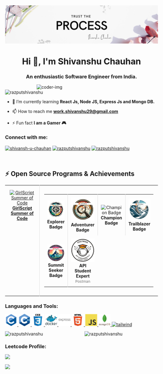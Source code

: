 
![logo](https://github.com/razputshivanshu/razputshivanshu/blob/master/banner.jpeg)


<h1 align="center">Hi 👋, I'm Shivanshu Chauhan</h1>
<h3 align="center">An enthusiastic Software Engineer from India.</h3>

<img align="right" alt="coder-img" width="400px" src="https://user-images.githubusercontent.com/55389276/140866485-8fb1c876-9a8f-4d6a-98dc-08c4981eaf70.gif">

<p align="left"> <img src="https://komarev.com/ghpvc/?username=razputshivanshu&label=Profile%20views&color=0e75b6&style=flat" alt="razputshivanshu" /> </p>

- 🌱 I’m currently learning **React Js, Node JS, Express Js and Mongo DB.**

- 📫 How to reach me **work.shivanshu29@gmail.com**

- ⚡ Fun fact **I am a Gamer 🎮**

<h3 align="left">Connect with me:</h3>
<p align="left">
<a href="https://linkedin.com/in/shivansh-u-chauhan" target="blank"><img align="center" src="https://raw.githubusercontent.com/rahuldkjain/github-profile-readme-generator/master/src/images/icons/Social/linked-in-alt.svg" alt="shivansh-u-chauhan" height="30" width="40" /></a>
<a href="https://codeforces.com/profile/razputshivanshu" target="blank"><img align="center" src="https://raw.githubusercontent.com/rahuldkjain/github-profile-readme-generator/master/src/images/icons/Social/codeforces.svg" alt="razputshivanshu" height="30" width="40" /></a>
<a href="https://www.leetcode.com/razputshivanshu" target="blank"><img align="center" src="https://raw.githubusercontent.com/rahuldkjain/github-profile-readme-generator/master/src/images/icons/Social/leet-code.svg" alt="razputshivanshu" height="30" width="40" /></a>
</p>


<br>

## :zap: Open Source Programs & Achievements

<div align="center">
  <table>
    <tr align="center">
      <td style="border-right: 1px solid #dddddd; padding: 15px;" valign="top" width="50%">
        <a href="">
          <img src="https://github.com/ananyag309/ananyag309/blob/main/gssoc.png" alt="GirlScript Summer of Code" width="120" />
          <br>
          <strong>GirlScript Summer of Code</strong>
        </a>
<!--         <br> -->
<!--         <span style="font-size: 14px; color: #555555;">🏅 Ranked 17th</span> -->
<!--         <br> -->
<!--         <span style="font-size: 12px; color: #777777;"> -->
<!-- 	  Out of 17,000+ participants<br>
          PRs Merged: 154<br>
          Total Badges: 8<br>
          Total Score: 3020<br> -->
        </span>
      </td>
      <td style="padding: 15px;" valign="top" width="50%">
        <table>
          <tr align="center">
            <td style="border-right: 1px solid #dddddd; padding: 10px;" width="100">
              <img src="https://github.com/razputshivanshu/razputshivanshu/blob/master/Explorer%20Badge.png" alt="Explorer Badge" width="80" />
              <br>
              <strong>Explorer Badge</strong>
            </td>
            <td style="border-right: 1px solid #dddddd; padding: 10px;" width="100">
              <img src="https://github.com/razputshivanshu/razputshivanshu/blob/master/Adventurer%20Badge.png" alt="Adventurer Badge" width="80" />
              <br>
              <strong>Adventurer Badge</strong>
            </td>
            <td style="border-right: 1px solid #dddddd; padding: 10px;" width="100">
              <img src="https://github.com/ananyag309/ananyag309/blob/main/Champion%20Badge.png" alt="Champion Badge" width="80" />
              <br>
              <strong>Champion Badge</strong>
            </td>
            <td style="padding: 10px;" width="100">
              <img src="https://github.com/razputshivanshu/razputshivanshu/blob/master/Trailblazer%20Badge.png" alt="Trailblazer Badge" width="80" />
              <br>
              <strong>Trailblazer Badge</strong>
            </td>
          </tr>
          <tr align="center">
            <td style="border-right: 1px solid #dddddd; padding: 10px;" width="100">
              <img src="https://github.com/razputshivanshu/razputshivanshu/blob/master/Summit%20Seeker%20Badge.png" alt="Summit Seeker Badge" width="80" />
              <br>
           <strong>Summit Seeker Badge</strong>
            </td>
            <!--<td style="border-right: 1px solid #dddddd; padding: 10px;" width="100">
              <img src="Innovator Bage.png" alt="Innovator Badge" width="80" />
              <br>
              <strong>Innovator Badge</strong>
            </td>
            <td style="border-right: 1px solid #dddddd; padding: 10px;" width="100">
              <img src="Conqueror%20Badge.png" alt="Conqueror Badge" width="80" />
              <br>
              <strong>Conqueror Badge</strong>
            </td>
		    -->
            <td style="padding: 10px;" width="100">
              <img src="https://github.com/razputshivanshu/razputshivanshu/blob/master/Postman.png" alt="Postman API Fundamentals Student Expert" width="80" />
              <br> 
              <strong>API Student Expert</strong>
              <br>
              <span style="font-size: 12px; color: #777777;">Postman</span>
            </td>
          </tr>
        </table>
      </td>
    </tr>
  </table>
</div>

<h3 align="left">Languages and Tools:</h3>
<p align="left"> <a href="https://www.cprogramming.com/" target="_blank" rel="noreferrer"> <img src="https://raw.githubusercontent.com/devicons/devicon/master/icons/c/c-original.svg" alt="c" width="40" height="40"/> </a> <a href="https://www.w3schools.com/cpp/" target="_blank" rel="noreferrer"> <img src="https://raw.githubusercontent.com/devicons/devicon/master/icons/cplusplus/cplusplus-original.svg" alt="cplusplus" width="40" height="40"/> </a> <a href="https://www.w3schools.com/css/" target="_blank" rel="noreferrer"> <img src="https://raw.githubusercontent.com/devicons/devicon/master/icons/css3/css3-original-wordmark.svg" alt="css3" width="40" height="40"/> </a> <a href="https://www.docker.com/" target="_blank" rel="noreferrer"> <img src="https://raw.githubusercontent.com/devicons/devicon/master/icons/docker/docker-original-wordmark.svg" alt="docker" width="40" height="40"/> </a> <a href="https://expressjs.com" target="_blank" rel="noreferrer"> <img src="https://raw.githubusercontent.com/devicons/devicon/master/icons/express/express-original-wordmark.svg" alt="express" width="40" height="40"/> </a> <a href="https://www.w3.org/html/" target="_blank" rel="noreferrer"> <img src="https://raw.githubusercontent.com/devicons/devicon/master/icons/html5/html5-original-wordmark.svg" alt="html5" width="40" height="40"/> </a> <a href="https://developer.mozilla.org/en-US/docs/Web/JavaScript" target="_blank" rel="noreferrer"> <img src="https://raw.githubusercontent.com/devicons/devicon/master/icons/javascript/javascript-original.svg" alt="javascript" width="40" height="40"/> </a> <a href="https://www.mongodb.com/" target="_blank" rel="noreferrer"> <img src="https://raw.githubusercontent.com/devicons/devicon/master/icons/mongodb/mongodb-original-wordmark.svg" alt="mongodb" width="40" height="40"/> </a> <a href="https://tailwindcss.com/" target="_blank" rel="noreferrer"> <img src="https://www.vectorlogo.zone/logos/tailwindcss/tailwindcss-icon.svg" alt="tailwind" width="40" height="40"/> </a> </p>

<div style="display: flex; justify-content: space-between;">
  <div style="flex: 1; padding-right: 10px;">
    <img src="https://github-readme-stats.vercel.app/api/top-langs?username=razputshivanshu&show_icons=true&locale=en&layout=compact" alt="razputshivanshu" style="width: 100%;" />
  </div>
  <div style="flex: 1; padding-left: 10px;">
    <img src="https://github-readme-stats.vercel.app/api?username=razputshivanshu&show_icons=true&locale=en" alt="razputshivanshu" style="width: 100%;" />
  </div>
</div>
<h3 align="left">Leetcode Profile:</h3>


![](https://leetcard.jacoblin.cool/razputshivanshu?ext=heatmap)

![](https://leetcard.jacoblin.cool/razputshivanshu?ext=contest)


